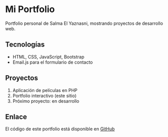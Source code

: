 # Mi Portfolio

Portfolio personal de Salma El Yaznasni, mostrando proyectos de desarrollo web.

## Tecnologías

- HTML, CSS, JavaScript, Bootstrap
- Email.js para el formulario de contacto

## Proyectos

1. Aplicación de películas en PHP
2. Portfolio interactivo (este sitio)
3. Próximo proyecto: en desarrollo

## Enlace

El código de este portfolio está disponible en [GitHub](https://github.com/tu-usuario/mi-portfolio)
